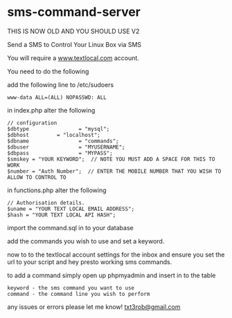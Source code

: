 sms-command-server
==================

THIS IS NOW OLD AND YOU SHOULD USE V2 

Send a SMS to Control Your Linux Box via SMS

You will require a www.textlocal.com account.

You need to do the following 

add the following line to /etc/sudoers
```
www-data ALL=(ALL) NOPASSWD: ALL
```

in index.php alter the following

```
// configuration
$dbtype                = "mysql";
$dbhost         = "localhost";
$dbname                = "commands";
$dbuser                = "MYUSERNAME";
$dbpass                = "MYPASS";
$smskey = "YOUR KEYWORD";  // NOTE YOU MUST ADD A SPACE FOR THIS TO WORK
$number = "Auth Number";  // ENTER THE MOBILE NUMBER THAT YOU WISH TO ALLOW TO CONTROL TO
```

in functions.php alter the following

```
// Authorisation details.
$uname = "YOUR TEXT LOCAL EMAIL ADDRESS";
$hash = "YOUR TEXT LOCAL API HASH";
```


import the command.sql in to your database

add the commands you wish to use and set a keyword.

now to to the textlocal account settings for the inbox and ensure you set the url to your script and hey presto working sms commands.

to add a command simply open up phpmyadmin and insert in to the table 

```
keyword - the sms command you want to use
command - the command line you wish to perform
```

any issues or errors please let me know! txt3rob@gmail.com

